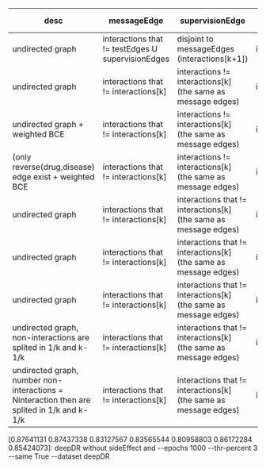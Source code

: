 | desc | messageEdge | supervisionEdge | testEdge | feature list | folds | optimizer | batch size | epoch | dropout | LR | accuracy | auc | f1 | aupr | recall | specificity | precision | 
|-|-|-|-|-|-|-|-|-|-|-|-|-|-|-|-|-|-|
|undirected graph|  interactions that != testEdges U supervisionEdges | disjoint to messageEdges (interactions[k+1]) | interactions[k]| [t, p, e, s] | 5 | adam | batch gradient | 500 | 0 | 0.01 | 96% | 80.6% | 25% | 20.6% | 26.2% | 97.8% | 24.5%
|undirected graph | interactions that != interactions[k] | interactions != interactions[k] (the same as message edges) | interactions[k] | [t, p, e, s] | 5 | adam | batch gradient | 500 | 0 | 0.01 | 96.7% | 87.6% | 35.4% | 32.1% | 34.8% | 98.3% | 36.5% 
|undirected graph + weighted BCE | interactions that != interactions[k] | interactions != interactions[k] (the same as message edges) | interactions[k] | [t, p, e, s] | 5 | adam | batch gradient | 500 | 0 | 0.01 | 96.2% | 89.8% | 35.3% | 31.4% | 40.8% | 96.6% | 31.5
|(only reverse(drug,disease) edge exist + weighted BCE | interactions that != interactions[k] | interactions != interactions[k] (the same as message edges) | interactions[k] | [t, p, e, s] | 5 | adam | batch gradient | 500 | 0 | 0.01 | 95.8% | 89.7% | 33.4% | 29.8% | 41.4% | 97.2% | 28.1% 
| undirected graph | interactions that != interactions[k] | interactions that != interactions[k] (the same as message edges) | interactions[k] | [e, p, t, s] | 5 | adam | batch gradient | 2000 | 0 | 0.01 | 97.8% | 89.8% | 53.4% | 52.1% | 48.7% | 99.1% | 59.2% |
| undirected graph | interactions that != interactions[k] | interactions that != interactions[k] (the same as message edges) | interactions[k] | [e, p, t, s] | 5 | adam | batch gradient | 2500 | 0 | 0.01 | 98% | 89.8% | 55.4% | 54.2% | 49.3% | 99.2% | 63.5% |
| undirected graph | interactions that != interactions[k] | interactions that != interactions[k] (the same as message edges) | interactions[k] | [e, p, t, s] | 5 | adam | batch gradient | 3000 | 0 | 0.01 | 98% | 90% | 56.8% | 55.6% | 51.4% | 99.2% | 63.5% 
| undirected graph, non-interactions are splited in 1/k and k-1/k | interactions that != interactions[k] | interactions that != interactions[k] (the same as message edges) | interactions[k] | [e, p, t, s] | 5 | adam | batch gradient | 3000 | 0 | 0.01 | 91.5% | 88.9% | 62.8% | 61.3% | 62.4% | 95.2% | 63.2% | 
| undirected graph, number non-interactions = Ninteraction then are splited in 1/k and k-1/k | interactions that != interactions[k] | interactions that != interactions[k] (the same as message edges) | interactions[k] | [e, p, t, s] | 5 | adam | batch gradient | 3000 | 0 | 0.01 | 74.1% | 77.3% | 78.3% | 80.5% | 88.5% | 59.7% | 71.8%

[0.87641131 0.87437338 0.83127567 0.83565544 0.80958803 0.86172284 0.85424073]: deepDR without sideEffect and --epochs 1000 --thr-percent 3 --same True --dataset deepDR